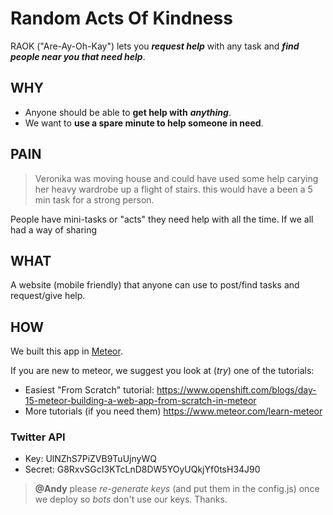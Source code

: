 # Random Acts Of Kindness

RAOK ("Are-Ay-Oh-Kay") lets you ***request help*** with any task 
and ***find people near you that need help***.

## WHY 

- Anyone should be able to **get help with** ***anything***.
- We want to **use a spare minute to help someone in need**.

## PAIN

> Veronika was moving house and could have used some help
> carying her heavy wardrobe up a flight of stairs.
> this would have a been a 5 min task for a strong person.

People have mini-tasks or "acts" they need help with all the time.
If we all had a way of sharing 

## WHAT 

A website (mobile friendly) that anyone can use to post/find tasks and request/give help.


## HOW

We built this app in [Meteor](https://www.meteor.com/).

If you are new to meteor, we suggest you look at (*try*) one of the tutorials:
- Easiest "From Scratch" tutorial: https://www.openshift.com/blogs/day-15-meteor-building-a-web-app-from-scratch-in-meteor
- More tutorials (if you need them) https://www.meteor.com/learn-meteor


### Twitter API 

- Key: UlNZhS7PiZVB9TuUjnyWQ
- Secret: G8RxvSGcI3KTcLnD8DW5YOyUQkjYf0tsH34J90

> **@Andy** please *re-generate keys* (and put them in the config.js) 
> once we deploy so *bots* don't use our keys. Thanks.